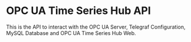 # OPC UA Time Series Hub API
This is the API to interact with the OPC UA Server, Telegraf Configuration, MySQL Database and OPC UA Time Series Hub Web.

